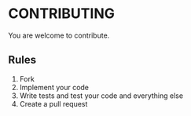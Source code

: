 # CONTRIBUTING

You are welcome to contribute. 

## Rules

 1. Fork
 1. Implement your code
 1. Write tests and test your code and everything else
 1. Create a pull request
